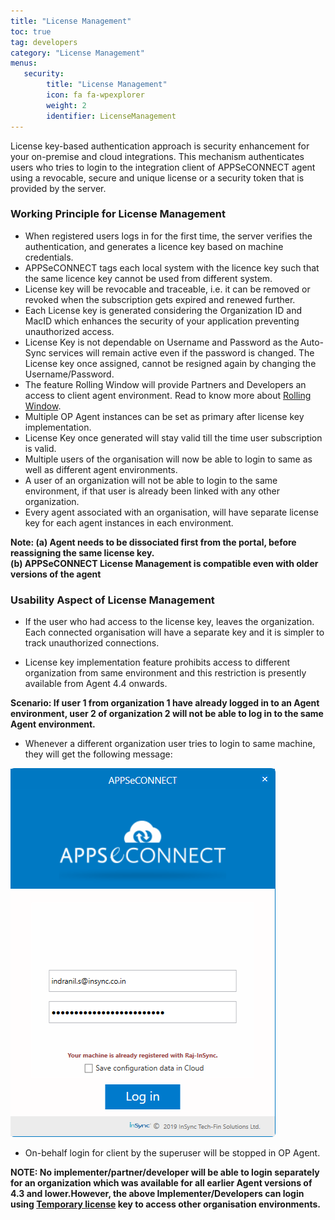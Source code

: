 ```yaml
---
title: "License Management"
toc: true
tag: developers
category: "License Management"
menus: 
   security:
        title: "License Management"
        icon: fa fa-wpexplorer
        weight: 2  
        identifier: LicenseManagement    
---
```


License key-based authentication approach is security enhancement for your on-premise and cloud integrations. 
This mechanism authenticates users who tries to login to the integration client of APPSeCONNECT agent using 
a revocable, secure and unique license or a security token that is provided by the server.

### Working Principle for License Management

* When registered users logs in for the first time, the server verifies the authentication, and generates a licence key based on machine credentials. 
* APPSeCONNECT tags each local system with the licence key such that the same licence key cannot be used from different system. 
* License key will be revocable and traceable, i.e. it can be removed or revoked when the subscription gets expired and renewed further. 
* Each License key is generated considering the Organization ID and MacID which enhances the security of your application preventing unauthorized access.
* License Key is not dependable on Username and Password as the Auto-Sync services will remain active even if the password is changed. The License key once assigned, cannot be resigned again by changing the Username/Password.
* The feature Rolling Window will provide Partners and Developers an access to client agent environment. Read to know more about [Rolling Window](/license%20management/license-generation/).
* Multiple OP Agent instances can be set as primary after license key implementation. 
* License Key once generated will stay valid till the time user subscription is valid. 
* Multiple users of the organisation will now be able to login to same as well as different agent environments.
* A user of an organization will not be able to login to the same environment, if that user is already been linked with any other organization. 
* Every agent associated with an organisation, will have separate license key for each agent instances in each environment.

**Note: (a) Agent needs to be dissociated first from the portal, before reassigning the same license key.    
        (b) APPSeCONNECT License Management is compatible even with older versions of the agent**

### Usability Aspect of License Management

* If the user who had access to the license key, leaves the organization. 
  Each connected organisation will have a separate key and it is simpler to track unauthorized connections. 

* License key implementation feature prohibits access to different organization from same environment 
  and this restriction is presently available from Agent 4.4 onwards.

**Scenario: If user 1 from organization 1 have already logged in to an Agent environment, user 2 of organization 2 will not be able to 
log in to the same Agent environment.** 

* Whenever a different organization user tries to login to same machine, they will get the following message:

![user-licensekey-failure](/staticfiles/root/media/user-licensekey-failure.png) 

* On-behalf login for client by the superuser will be stopped in OP Agent.
 
**NOTE: No implementer/partner/developer will be able to login separately for an organization which was available 
  for all earlier Agent versions of 4.3 and lower.However, the above Implementer/Developers can login using 
  [Temporary license](/license%20management/license-generation/) key to access other organisation environments.**



